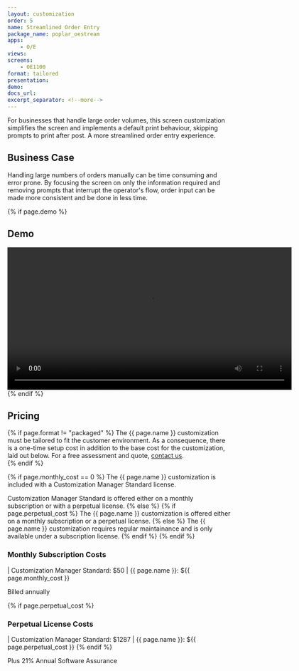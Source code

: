 ```yaml
---
layout: customization
order: 5
name: Streamlined Order Entry
package_name: poplar_oestream
apps:
    - O/E
views:
screens:
    - OE1100
format: tailored
presentation: 
demo: 
docs_url: 
excerpt_separator: <!--more-->
---
```


For businesses that handle large order volumes, this screen
customization simplifies the screen and implements a default
print behaviour, skipping prompts to print after post.  A more
streamlined order entry experience.
<!--more-->

## Business Case

Handling large numbers of orders manually can be time consuming and
error prone.  By focusing the screen on only the information required
and removing prompts that interrupt the operator's flow, order input 
can be made more consistent and be done in less time.

{% if page.demo %}
## Demo

<video width="640" controls>
  <source src="{{ page.demo }}" type="video/mp4">
  Your browser doesn't support the video tag.
</video>
{% endif %}

## Pricing

{% if page.format != "packaged" %}
The {{ page.name }} customization must be tailored to fit the customer 
environment. As a consequence, there is a one-time setup cost in addition 
to the base cost for the customization, laid out below. For a free assessment
and quote,  <a href="mailto:chris@poplars.dev">contact us</a>.  
{% endif %}

{% if page.monthly_cost == 0 %}
The {{ page.name }} customization is included with a Customization Manager 
Standard license.  

Customization Manager Standard is offered either on a monthly 
subscription or with a perpetual license.
{% else %}
    {% if page.perpetual_cost %}
The {{ page.name }} customization is offered either on a monthly 
subscription or a perpetual license.
    {% else %}
The {{ page.name }} customization requires regular maintainance and is only
available under a subscription license.
    {% endif %}
{% endif %}

### Monthly Subscription Costs

| Customization Manager Standard: $50
| {{ page.name }}: ${{ page.monthly_cost }}

Billed annually

{% if page.perpetual_cost %}
### Perpetual License Costs

| Customization Manager Standard: $1287
| {{ page.name }}: ${{ page.perpetual_cost }}
{% endif %}

Plus 21% Annual Software Assurance
